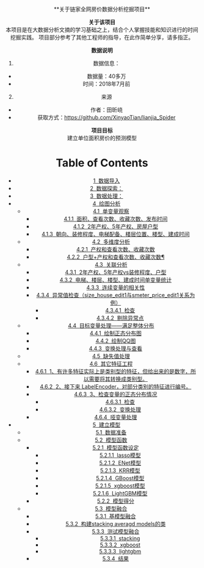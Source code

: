 
<center>**关于链家全网房价数据分析挖掘项目**  

**关于该项目**  
本项目是在大数据分析文摘的学习基础之上，结合个人掌握技能和知识进行的时间挖掘实践。
项目部分参考了其他工程师的指导，在此作简单分享，请多指正。

**数据说明**
1. 数据信息：
 - 数据量：40多万
 - 时间：2018年7月前
2. 来源
 - 作者：田昕峣
 - 获取方式：https://github.com/XinyaoTian/lianjia_Spider  

**项目目标**  
建立单位面积房价的预测模型

<h1>Table of Contents<span class="tocSkip"></span></h1>
<div class="toc"><ul class="toc-item"><li><span><a href="#数据导入" data-toc-modified-id="数据导入-1"><span class="toc-item-num">1&nbsp;&nbsp;</span>数据导入</a></span></li><li><span><a href="#数据探索：" data-toc-modified-id="数据探索：-2"><span class="toc-item-num">2&nbsp;&nbsp;</span>数据探索：</a></span></li><li><span><a href="#数据处理：" data-toc-modified-id="数据处理：-3"><span class="toc-item-num">3&nbsp;&nbsp;</span>数据处理：</a></span></li><li><span><a href="#绘图分析" data-toc-modified-id="绘图分析-4"><span class="toc-item-num">4&nbsp;&nbsp;</span>绘图分析</a></span><ul class="toc-item"><li><span><a href="#单变量观察" data-toc-modified-id="单变量观察-4.1"><span class="toc-item-num">4.1&nbsp;&nbsp;</span>单变量观察</a></span><ul class="toc-item"><li><span><a href="#面积、查看次数、收藏次数、发布时间" data-toc-modified-id="面积、查看次数、收藏次数、发布时间-4.1.1"><span class="toc-item-num">4.1.1&nbsp;&nbsp;</span>面积、查看次数、收藏次数、发布时间</a></span></li><li><span><a href="#2年产权、5年产权、房屋户型" data-toc-modified-id="2年产权、5年产权、房屋户型-4.1.2"><span class="toc-item-num">4.1.2&nbsp;&nbsp;</span>2年产权、5年产权、房屋户型</a></span></li><li><span><a href="#朝向、装修程度、电梯配备、楼层位置、楼型、建成时间" data-toc-modified-id="朝向、装修程度、电梯配备、楼层位置、楼型、建成时间-4.1.3"><span class="toc-item-num">4.1.3&nbsp;&nbsp;</span>朝向、装修程度、电梯配备、楼层位置、楼型、建成时间</a></span></li></ul></li><li><span><a href="#多维度分析" data-toc-modified-id="多维度分析-4.2"><span class="toc-item-num">4.2&nbsp;&nbsp;</span>多维度分析</a></span><ul class="toc-item"><li><span><a href="#产权和查看次数、收藏次数" data-toc-modified-id="产权和查看次数、收藏次数-4.2.1"><span class="toc-item-num">4.2.1&nbsp;&nbsp;</span>产权和查看次数、收藏次数</a></span></li><li><span><a href="#户型+产权和查看次数、收藏次数¶" data-toc-modified-id="户型+产权和查看次数、收藏次数¶-4.2.2"><span class="toc-item-num">4.2.2&nbsp;&nbsp;</span>户型+产权和查看次数、收藏次数¶</a></span></li></ul></li><li><span><a href="#关联分析" data-toc-modified-id="关联分析-4.3"><span class="toc-item-num">4.3&nbsp;&nbsp;</span>关联分析</a></span><ul class="toc-item"><li><span><a href="#2年产权、5年产权vs装修程度、户型" data-toc-modified-id="2年产权、5年产权vs装修程度、户型-4.3.1"><span class="toc-item-num">4.3.1&nbsp;&nbsp;</span>2年产权、5年产权vs装修程度、户型</a></span></li><li><span><a href="#电梯、楼层、楼型、建成时间单变量统计" data-toc-modified-id="电梯、楼层、楼型、建成时间单变量统计-4.3.2"><span class="toc-item-num">4.3.2&nbsp;&nbsp;</span>电梯、楼层、楼型、建成时间单变量统计</a></span></li><li><span><a href="#连续变量的相关性" data-toc-modified-id="连续变量的相关性-4.3.3"><span class="toc-item-num">4.3.3&nbsp;&nbsp;</span>连续变量的相关性</a></span></li><li><span><a href="#异常值检查（size_house_edit1与smeter_price_edit1关系为例）" data-toc-modified-id="异常值检查（size_house_edit1与smeter_price_edit1关系为例）-4.3.4"><span class="toc-item-num">4.3.4&nbsp;&nbsp;</span>异常值检查（size_house_edit1与smeter_price_edit1关系为例）</a></span><ul class="toc-item"><li><span><a href="#检查" data-toc-modified-id="检查-4.3.4.1"><span class="toc-item-num">4.3.4.1&nbsp;&nbsp;</span>检查</a></span></li><li><span><a href="#剔除异常点" data-toc-modified-id="剔除异常点-4.3.4.2"><span class="toc-item-num">4.3.4.2&nbsp;&nbsp;</span>剔除异常点</a></span></li></ul></li></ul></li><li><span><a href="#目标变量处理——满足整体分布" data-toc-modified-id="目标变量处理——满足整体分布-4.4"><span class="toc-item-num">4.4&nbsp;&nbsp;</span>目标变量处理——满足整体分布</a></span><ul class="toc-item"><li><span><a href="#绘制正态分布图" data-toc-modified-id="绘制正态分布图-4.4.1"><span class="toc-item-num">4.4.1&nbsp;&nbsp;</span>绘制正态分布图</a></span></li><li><span><a href="#绘制QQ图" data-toc-modified-id="绘制QQ图-4.4.2"><span class="toc-item-num">4.4.2&nbsp;&nbsp;</span>绘制QQ图</a></span></li><li><span><a href="#变换处理与查看" data-toc-modified-id="变换处理与查看-4.4.3"><span class="toc-item-num">4.4.3&nbsp;&nbsp;</span>变换处理与查看</a></span></li></ul></li><li><span><a href="#缺失值处理" data-toc-modified-id="缺失值处理-4.5"><span class="toc-item-num">4.5&nbsp;&nbsp;</span>缺失值处理</a></span></li><li><span><a href="#其它特征工程" data-toc-modified-id="其它特征工程-4.6"><span class="toc-item-num">4.6&nbsp;&nbsp;</span>其它特征工程</a></span><ul class="toc-item"><li><span><a href="#1、有许多特征实际上是类别型的特征，但给出来的是数字，所以需要将其转换成类别型。" data-toc-modified-id="1、有许多特征实际上是类别型的特征，但给出来的是数字，所以需要将其转换成类别型。-4.6.1"><span class="toc-item-num">4.6.1&nbsp;&nbsp;</span>1、有许多特征实际上是类别型的特征，但给出来的是数字，所以需要将其转换成类别型。</a></span></li><li><span><a href="#2、接下来-LabelEncoder，对部分类别的特征进行编号。" data-toc-modified-id="2、接下来-LabelEncoder，对部分类别的特征进行编号。-4.6.2"><span class="toc-item-num">4.6.2&nbsp;&nbsp;</span>2、接下来 LabelEncoder，对部分类别的特征进行编号。</a></span></li><li><span><a href="#3、检查变量的正态分布情况" data-toc-modified-id="3、检查变量的正态分布情况-4.6.3"><span class="toc-item-num">4.6.3&nbsp;&nbsp;</span>3、检查变量的正态分布情况</a></span><ul class="toc-item"><li><span><a href="#检查" data-toc-modified-id="检查-4.6.3.1"><span class="toc-item-num">4.6.3.1&nbsp;&nbsp;</span>检查</a></span></li><li><span><a href="#变换处理" data-toc-modified-id="变换处理-4.6.3.2"><span class="toc-item-num">4.6.3.2&nbsp;&nbsp;</span>变换处理</a></span></li></ul></li><li><span><a href="#哑变量处理" data-toc-modified-id="哑变量处理-4.6.4"><span class="toc-item-num">4.6.4&nbsp;&nbsp;</span>哑变量处理</a></span></li></ul></li></ul></li><li><span><a href="#建立模型" data-toc-modified-id="建立模型-5"><span class="toc-item-num">5&nbsp;&nbsp;</span>建立模型</a></span><ul class="toc-item"><li><span><a href="#数据准备" data-toc-modified-id="数据准备-5.1"><span class="toc-item-num">5.1&nbsp;&nbsp;</span>数据准备</a></span></li><li><span><a href="#模型函数" data-toc-modified-id="模型函数-5.2"><span class="toc-item-num">5.2&nbsp;&nbsp;</span>模型函数</a></span><ul class="toc-item"><li><span><a href="#模型函数设定" data-toc-modified-id="模型函数设定-5.2.1"><span class="toc-item-num">5.2.1&nbsp;&nbsp;</span>模型函数设定</a></span><ul class="toc-item"><li><span><a href="#lasso模型" data-toc-modified-id="lasso模型-5.2.1.1"><span class="toc-item-num">5.2.1.1&nbsp;&nbsp;</span>lasso模型</a></span></li><li><span><a href="#ENet模型" data-toc-modified-id="ENet模型-5.2.1.2"><span class="toc-item-num">5.2.1.2&nbsp;&nbsp;</span>ENet模型</a></span></li><li><span><a href="#KRR模型" data-toc-modified-id="KRR模型-5.2.1.3"><span class="toc-item-num">5.2.1.3&nbsp;&nbsp;</span>KRR模型</a></span></li><li><span><a href="#GBoost模型" data-toc-modified-id="GBoost模型-5.2.1.4"><span class="toc-item-num">5.2.1.4&nbsp;&nbsp;</span>GBoost模型</a></span></li><li><span><a href="#xgboost模型" data-toc-modified-id="xgboost模型-5.2.1.5"><span class="toc-item-num">5.2.1.5&nbsp;&nbsp;</span>xgboost模型</a></span></li><li><span><a href="#LightGBM模型" data-toc-modified-id="LightGBM模型-5.2.1.6"><span class="toc-item-num">5.2.1.6&nbsp;&nbsp;</span>LightGBM模型</a></span></li></ul></li><li><span><a href="#模型得分" data-toc-modified-id="模型得分-5.2.2"><span class="toc-item-num">5.2.2&nbsp;&nbsp;</span>模型得分</a></span></li></ul></li><li><span><a href="#模型融合" data-toc-modified-id="模型融合-5.3"><span class="toc-item-num">5.3&nbsp;&nbsp;</span>模型融合</a></span><ul class="toc-item"><li><span><a href="#基模型融合" data-toc-modified-id="基模型融合-5.3.1"><span class="toc-item-num">5.3.1&nbsp;&nbsp;</span>基模型融合</a></span></li><li><span><a href="#构建stacking-averagd-models的类" data-toc-modified-id="构建stacking-averagd-models的类-5.3.2"><span class="toc-item-num">5.3.2&nbsp;&nbsp;</span>构建stacking averagd models的类</a></span></li><li><span><a href="#测试模型融合" data-toc-modified-id="测试模型融合-5.3.3"><span class="toc-item-num">5.3.3&nbsp;&nbsp;</span>测试模型融合</a></span><ul class="toc-item"><li><span><a href="#stacking" data-toc-modified-id="stacking-5.3.3.1"><span class="toc-item-num">5.3.3.1&nbsp;&nbsp;</span>stacking</a></span></li><li><span><a href="#xgboost" data-toc-modified-id="xgboost-5.3.3.2"><span class="toc-item-num">5.3.3.2&nbsp;&nbsp;</span>xgboost</a></span></li><li><span><a href="#lightgbm" data-toc-modified-id="lightgbm-5.3.3.3"><span class="toc-item-num">5.3.3.3&nbsp;&nbsp;</span>lightgbm</a></span></li></ul></li><li><span><a href="#结果" data-toc-modified-id="结果-5.3.4"><span class="toc-item-num">5.3.4&nbsp;&nbsp;</span>结果</a></span></li></ul></li></ul></li></ul></div>


